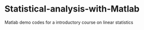 # Statistical-analysis-with-Matlab
Matlab demo codes for a introductory course on linear statistics
